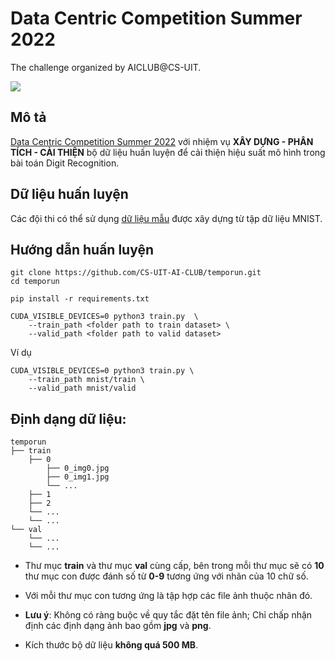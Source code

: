 # Data Centric Competition Summer 2022
The challenge organized by AICLUB@CS-UIT.

<img src="image.png">

## Mô tả 

[Data Centric Competition Summer 2022](https:/aiclub.uit.edu.vn/temporun/overview) với nhiệm vụ **XÂY DỰNG - PHÂN TÍCH - CẢI THIỆN** bộ dữ liệu huấn luyện để cải thiện hiệu suất mô hình trong bài toán Digit Recognition. 

## Dữ liệu huấn luyện
Các đội thi có thể sử dụng [dữ liệu mẫu](https://drive.google.com/file/d/1h8nwnshBjgSFkWxWY58D7O57IVc3xqw0/view) được xây dựng từ tập dữ liệu MNIST.

## Hướng dẫn huấn luyện
```
git clone https://github.com/CS-UIT-AI-CLUB/temporun.git
cd temporun
```
```
pip install -r requirements.txt
```

```
CUDA_VISIBLE_DEVICES=0 python3 train.py  \
    --train_path <folder path to train dataset> \
    --valid_path <folder path to valid dataset> 
```

Ví dụ

```
CUDA_VISIBLE_DEVICES=0 python3 train.py \
    --train_path mnist/train \
    --valid_path mnist/valid
```

## Định dạng dữ liệu:

```
temporun
├── train
    ├── 0
        ├── 0_img0.jpg
        ├── 0_img1.jpg
        └── ...
    ├── 1
    ├── 2
    └── ...
    └── ...
└── val
    └── ...
    └── ...
```

* Thư mục **train** và thư mục **val** cùng cấp, bên trong mỗi thư mục sẽ có **10** thư mục con được đánh số từ **0-9** tương ứng với nhãn của 10 chữ số.
* Với mỗi thư mục con tương ứng là tập hợp các file ảnh thuộc nhãn đó.
* **Lưu ý**: 
Không có ràng buộc về quy tắc đặt tên file ảnh; Chỉ chấp nhận định các định dạng ảnh bao gồm **jpg** và **png**.

* Kích thước bộ dữ liệu **không quá 500 MB**.


